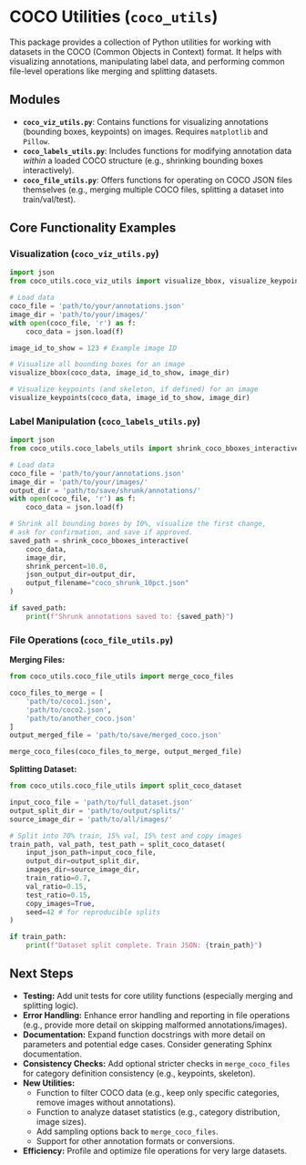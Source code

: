 # COCO Utilities (`coco_utils`)

This package provides a collection of Python utilities for working with datasets in the COCO (Common Objects in Context) format. It helps with visualizing annotations, manipulating label data, and performing common file-level operations like merging and splitting datasets.

## Modules

*   **`coco_viz_utils.py`**: Contains functions for visualizing annotations (bounding boxes, keypoints) on images. Requires `matplotlib` and `Pillow`.
*   **`coco_labels_utils.py`**: Includes functions for modifying annotation data *within* a loaded COCO structure (e.g., shrinking bounding boxes interactively).
*   **`coco_file_utils.py`**: Offers functions for operating on COCO JSON files themselves (e.g., merging multiple COCO files, splitting a dataset into train/val/test).

## Core Functionality Examples

### Visualization (`coco_viz_utils.py`)

```python
import json
from coco_utils.coco_viz_utils import visualize_bbox, visualize_keypoints

# Load data
coco_file = 'path/to/your/annotations.json'
image_dir = 'path/to/your/images/'
with open(coco_file, 'r') as f:
    coco_data = json.load(f)

image_id_to_show = 123 # Example image ID

# Visualize all bounding boxes for an image
visualize_bbox(coco_data, image_id_to_show, image_dir)

# Visualize keypoints (and skeleton, if defined) for an image
visualize_keypoints(coco_data, image_id_to_show, image_dir)
```

### Label Manipulation (`coco_labels_utils.py`)

```python
import json
from coco_utils.coco_labels_utils import shrink_coco_bboxes_interactive

# Load data
coco_file = 'path/to/your/annotations.json'
image_dir = 'path/to/your/images/'
output_dir = 'path/to/save/shrunk/annotations/'
with open(coco_file, 'r') as f:
    coco_data = json.load(f)

# Shrink all bounding boxes by 10%, visualize the first change,
# ask for confirmation, and save if approved.
saved_path = shrink_coco_bboxes_interactive(
    coco_data,
    image_dir,
    shrink_percent=10.0,
    json_output_dir=output_dir,
    output_filename="coco_shrunk_10pct.json"
)

if saved_path:
    print(f"Shrunk annotations saved to: {saved_path}")
```

### File Operations (`coco_file_utils.py`)

**Merging Files:**

```python
from coco_utils.coco_file_utils import merge_coco_files

coco_files_to_merge = [
    'path/to/coco1.json',
    'path/to/coco2.json',
    'path/to/another_coco.json'
]
output_merged_file = 'path/to/save/merged_coco.json'

merge_coco_files(coco_files_to_merge, output_merged_file)
```

**Splitting Dataset:**

```python
from coco_utils.coco_file_utils import split_coco_dataset

input_coco_file = 'path/to/full_dataset.json'
output_split_dir = 'path/to/output/splits/'
source_image_dir = 'path/to/all/images/'

# Split into 70% train, 15% val, 15% test and copy images
train_path, val_path, test_path = split_coco_dataset(
    input_json_path=input_coco_file,
    output_dir=output_split_dir,
    images_dir=source_image_dir,
    train_ratio=0.7,
    val_ratio=0.15,
    test_ratio=0.15,
    copy_images=True,
    seed=42 # for reproducible splits
)

if train_path:
    print(f"Dataset split complete. Train JSON: {train_path}")
```

## Next Steps

*   **Testing:** Add unit tests for core utility functions (especially merging and splitting logic).
*   **Error Handling:** Enhance error handling and reporting in file operations (e.g., provide more detail on skipping malformed annotations/images).
*   **Documentation:** Expand function docstrings with more detail on parameters and potential edge cases. Consider generating Sphinx documentation.
*   **Consistency Checks:** Add optional stricter checks in `merge_coco_files` for category definition consistency (e.g., keypoints, skeleton).
*   **New Utilities:**
    *   Function to filter COCO data (e.g., keep only specific categories, remove images without annotations).
    *   Function to analyze dataset statistics (e.g., category distribution, image sizes).
    *   Add sampling options back to `merge_coco_files`.
    *   Support for other annotation formats or conversions.
*   **Efficiency:** Profile and optimize file operations for very large datasets. 